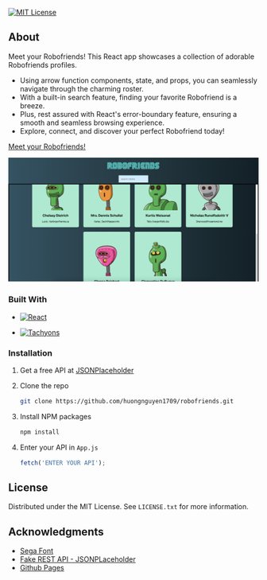 [![MIT License][license-shield]][license-url]

## About

Meet your Robofriends! This React app showcases a collection of adorable Robofriends profiles.

- Using arrow function components, state, and props, you can seamlessly navigate through the charming roster.
- With a built-in search feature, finding your favorite Robofriend is a breeze.
- Plus, rest assured with React's error-boundary feature, ensuring a smooth and seamless browsing experience.
- Explore, connect, and discover your perfect Robofriend today!

[Meet your Robofriends!](https://huongnguyen1709.github.io/robofriends/)

![Alt text](/src/assets/robofriends.png 'RoboFriends')

### Built With

- [![React][React.js]][React-url]

- [![Tachyons][Tachyons.io]][Tachyons-url]

### Installation

1. Get a free API at [JSONPlaceholder](https://jsonplaceholder.cypress.io)
2. Clone the repo
   ```sh
   git clone https://github.com/huongnguyen1709/robofriends.git
   ```
3. Install NPM packages
   ```sh
   npm install
   ```
4. Enter your API in `App.js`

   ```js
   fetch('ENTER YOUR API');
   ```

<!-- LICENSE -->

## License

Distributed under the MIT License. See `LICENSE.txt` for more information.

<!-- ACKNOWLEDGMENTS -->

## Acknowledgments

- [Sega Font](https://www.dafont.com/sega.font)
- [Fake REST API - JSONPLaceholder](https://jsonplaceholder.cypress.io/users)
- [Github Pages](https://create-react-app.dev/docs/deployment/#github-pages)

<!-- MARKDOWN LINKS & IMAGES -->

[license-shield]: https://img.shields.io/badge/license-MIT-blue?style=for-the-badge
[license-url]: https://github.com/othneildrew/Best-README-Template/blob/master/LICENSE.txt
[React.js]: https://img.shields.io/badge/React-20232A?style=for-the-badge&logo=react&logoColor=61DAFB
[React-url]: https://react.dev/
[Tachyons.io]: https://img.shields.io/badge/Tachyons-20232A?style=for-the-badge
[Tachyons-url]: https://tachyons.io/
